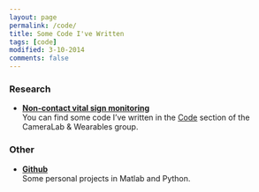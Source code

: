 ```yaml
---
layout: page
permalink: /code/
title: Some Code I've Written
tags: [code]
modified: 3-10-2014
comments: false
---
```




### Research

* [**Non-contact vital sign monitoring**](https://cameralab.eng.ox.ac.uk/publications.html)<br>
You can find some code I’ve written in the <a href="https://cameralab.eng.ox.ac.uk/publications.html" target="_blank">Code</a> section of the CameraLab & Wearables group.

### Other

* [**Github**](https://github.com/joaogjorge)<br>
Some personal projects in Matlab and Python.




